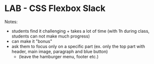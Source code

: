 
# LAB - CSS Flexbox Slack

Notes:
- students find it challenging + takes a lot of time
  (with 1h during class, students can not make much progress)
- can make it "bonus"
- ask them to focus only on a specific part (ex. only the top part with header, main image, paragraph and blue button)
  - (leave the hamburger menu, footer etc.)


